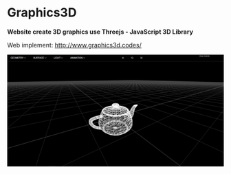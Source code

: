 # Graphics3D
**Website create 3D graphics use Threejs - JavaScript 3D Library** 

Web implement: http://www.graphics3d.codes/

<img src="./docs/demo.jpg">

